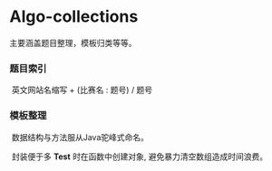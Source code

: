 # Algo-collections
主要涵盖题目整理，模板归类等等。

### 题目索引

​	英文网站名缩写  + (比赛名 : 题号)  /  题号



### 模板整理

​	数据结构与方法服从Java驼峰式命名。

​	封装便于多 **Test** 时在函数中创建对象, 避免暴力清空数组造成时间浪费。
